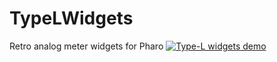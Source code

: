 # TypeLWidgets
Retro analog meter widgets for Pharo
[![Type-L widgets demo](http://img.youtube.com/vi/ZD9g3Mzq_lg/1.jpg)](http://www.youtube.com/watch?v=ZD9g3Mzq_lg)
